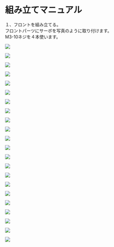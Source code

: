# 組み立てマニュアル

１、フロントを組み立てる。<br>
フロントパーツにサーボを写真のように取り付けます。<br>
M3-10ネジを４本使います。<br>

![](/type1/img/type1_002.jpg)

![](/type1/img/type1_003.jpg)

![](/type1/img/type1_004.jpg)

![](/type1/img/type1_005.jpg)

![](/type1/img/type1_006.jpg)

![](/type1/img/type1_007.jpg)

![](/type1/img/type1_008.jpg)

![](/type1/img/type1_009.jpg)

![](/type1/img/type1_010.jpg)

![](/type1/img/type1_011.jpg)

![](/type1/img/type1_012.jpg)

![](/type1/img/type1_013.jpg)

![](/type1/img/type1_014.jpg)

![](/type1/img/type1_015.jpg)

![](/type1/img/type1_016.jpg)

![](/type1/img/type1_017.jpg)

![](/type1/img/type1_018.jpg)

![](/type1/img/type1_019.jpg)

![](/type1/img/type1_020.jpg)

![](/type1/img/type1_021.jpg)

![](/type1/img/type1_022.jpg)

![](/type1/img/type1_023.jpg)
